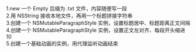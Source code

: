 1.new 一个 Empty 后缀为 .txt 文件，内容随便写一段</br>
2.用 NSString 接收本地文件，再用一个标题拼接字符串</br>
3.创建一个 NSMutableParagraphStyle 实例，设置标题居中、标题距离正文间隔</br>
4.创建一个 NSMutableParagraphStyle 实例，设置正文左对齐、每段开头缩进 10</br>
5.创建一个基础动画的实例，用代理监听动画结束</br>
